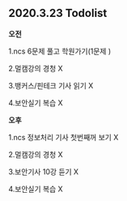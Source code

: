 ## 2020.3.23 Todolist

**오전**

1.ncs 6문제 풀고 학원가기(1문제 )

2.멀캠강의 경청 X

3.뱅커스/핀테크 기사 읽기 X

4.보안실기 복습 X

**오후**

1.ncs 정보처리 기사 첫번째꺼 보기 X

2.멀캠강의 경청 X

3.보안기사 10강 듣기 X

4.보안실기 복습 X



